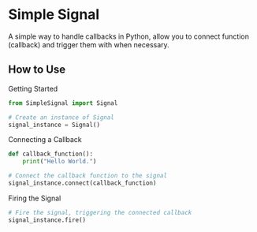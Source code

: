 # **Simple Signal**
A simple way to handle callbacks in Python, allow you to connect function (callback) and trigger them with when necessary.

## **How to Use**
Getting Started
```python
from SimpleSignal import Signal

# Create an instance of Signal
signal_instance = Signal()
```

Connecting a Callback
```python
def callback_function():
    print("Hello World.")

# Connect the callback function to the signal
signal_instance.connect(callback_function)
```

Firing the Signal
```python
# Fire the signal, triggering the connected callback
signal_instance.fire()
```